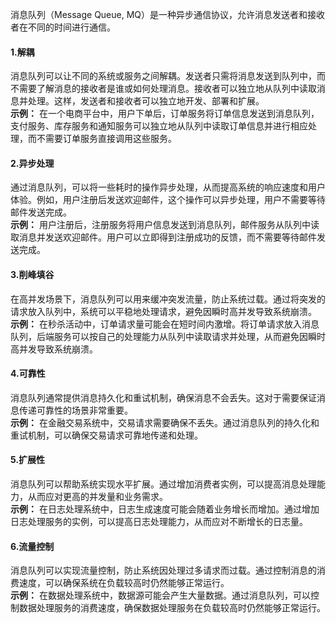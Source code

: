 消息队列（Message Queue, MQ）是一种异步通信协议，允许消息发送者和接收者在不同的时间进行通信。
#### 1.**解耦**
消息队列可以让不同的系统或服务之间解耦。发送者只需将消息发送到队列中，而不需要了解消息的接收者是谁或如何处理消息。接收者可以独立地从队列中读取消息并处理。这样，发送者和接收者可以独立地开发、部署和扩展。<br />**示例：** 在一个电商平台中，用户下单后，订单服务将订单信息发送到消息队列，支付服务、库存服务和通知服务可以独立地从队列中读取订单信息并进行相应处理，而不需要订单服务直接调用这些服务。
#### 2.**异步处理**
通过消息队列，可以将一些耗时的操作异步处理，从而提高系统的响应速度和用户体验。例如，用户注册后发送欢迎邮件，这个操作可以异步处理，用户不需要等待邮件发送完成。<br />**示例：** 用户注册后，注册服务将用户信息发送到消息队列，邮件服务从队列中读取消息并发送欢迎邮件。用户可以立即得到注册成功的反馈，而不需要等待邮件发送完成。
#### 3.**削峰填谷**
在高并发场景下，消息队列可以用来缓冲突发流量，防止系统过载。通过将突发的请求放入队列中，系统可以平稳地处理请求，避免因瞬时高并发导致系统崩溃。<br />**示例：** 在秒杀活动中，订单请求量可能会在短时间内激增。将订单请求放入消息队列，后端服务可以按自己的处理能力从队列中读取请求并处理，从而避免因瞬时高并发导致系统崩溃。
#### 4.**可靠性**
消息队列通常提供消息持久化和重试机制，确保消息不会丢失。这对于需要保证消息传递可靠性的场景非常重要。<br />**示例：** 在金融交易系统中，交易请求需要确保不丢失。通过消息队列的持久化和重试机制，可以确保交易请求可靠地传递和处理。
#### 5.**扩展性**
消息队列可以帮助系统实现水平扩展。通过增加消费者实例，可以提高消息处理能力，从而应对更高的并发量和业务需求。<br />**示例：** 在日志处理系统中，日志生成速度可能会随着业务增长而增加。通过增加日志处理服务的实例，可以提高日志处理能力，从而应对不断增长的日志量。
#### 6.**流量控制**
消息队列可以实现流量控制，防止系统因处理过多请求而过载。通过控制消息的消费速度，可以确保系统在负载较高时仍然能够正常运行。<br />**示例：** 在数据处理系统中，数据源可能会产生大量数据。通过消息队列，可以控制数据处理服务的消费速度，确保数据处理服务在负载较高时仍然能够正常运行。
